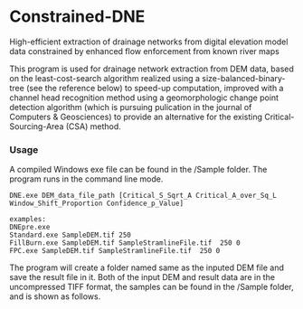 # Constrained-DNE
High-efficient extraction of drainage networks from digital elevation model data constrained by enhanced flow enforcement from known river maps

This program is used for drainage network extraction from DEM data, based on the least-cost-search algorithm realized using a size-balanced-binary-tree (see the reference below) to speed-up computation, improved with a channel head recognition method using a geomorphologic change point detection algorithm (which is pursuing pulication in the journal of Computers & Geosciences) to provide an alternative for the existing Critical-Sourcing-Area (CSA) method.

### Usage

A compiled Windows exe file can be found in the /Sample folder.
The program runs in the command line mode. 

    DNE.exe DEM_data_file_path [Critical_S_Sqrt_A Critical_A_over_Sq_L Window_Shift_Proportion Confidence_p_Value]
    
    examples:
    DNEpre.exe  
    Standard.exe SampleDEM.tif 250 
    FillBurn.exe SampleDEM.tif SampleStramlineFile.tif  250 0
    FPC.exe SampleDEM.tif SampleStramlineFile.tif  250 0


The program will create a folder named same as the inputed DEM file and save the result file in it. Both of the input DEM and result data are in the uncompressed TIFF format, the samples can be found in the /Sample folder, and is shown as follows.

